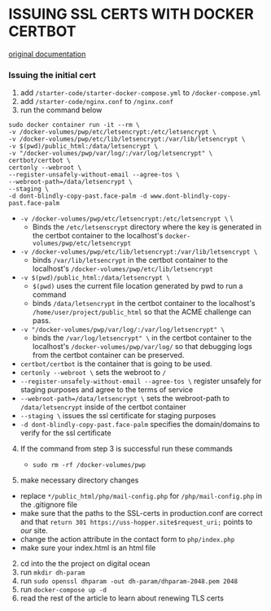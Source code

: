 # ISSUING  SSL CERTS WITH DOCKER CERTBOT	


[original documentation](https://www.humankode.com/ssl/how-to-set-up-free-ssl-certificates-from-lets-encrypt-using-docker-and-nginx)
### Issuing the initial cert
1. add `/starter-code/starter-docker-compose.yml` to `/docker-compose.yml`
2. add `/starter-code/nginx.conf` to `/nginx.conf`
3. run the command below
```
sudo docker container run -it --rm \
-v /docker-volumes/pwp/etc/letsencrypt:/etc/letsencrypt \
-v /docker-volumes/pwp/etc/lib/letsencrypt:/var/lib/letsencrypt \
-v $(pwd)/public_html:/data/letsencrypt \
-v "/docker-volumes/pwp/var/log/:/var/log/letsencrypt" \
certbot/certbot \
certonly --webroot \
--register-unsafely-without-email --agree-tos \
--webroot-path=/data/letsencrypt \
--staging \
-d dont-blindly-copy-past.face-palm -d www.dont-blindly-copy-past.face-palm
```
* `-v /docker-volumes/pwp/etc/letsencrypt:/etc/letsencrypt \` \
	* Binds the `/etc/letsenscrypt` directory where the key is generated in the certbot container to the localhost's `docker-volumes/pwp/etc/letsencrypt`
* `-v /docker-volumes/pwp/etc/lib/letsencrypt:/var/lib/letsencrypt \`
	* binds `/var/lib/letsencrypt` in the certbot container to the localhost's `/docker-volumes/pwp/etc/lib/letsencrypt`
* `-v $(pwd)/public_html:/data/letsencrypt \`
 	* `$(pwd)` uses the current file location generated by pwd to run a command
 	*  binds `/data/letsencrypt` in the certbot container to the localhost's `/home/user/project/public_html` so that the ACME challenge can pass.
*  `-v "/docker-volumes/pwp/var/log/:/var/log/letsencrypt" \`
	* binds the `/var/log/letsencrypt" \` in the certbot container to the localhost's `/docker-volumes/pwp/var/log/` so that debugging logs from the certbot container can be preserved.
* `certbot/certbot` is the container that is going to be used.
* `certonly --webroot \` sets the webroot to `/`
* `--register-unsafely-without-email --agree-tos \` register unsafely for staging purposes and agree to the terms of service  
* `--webroot-path=/data/letsencrypt \` sets the webroot-path to `/data/letsencrypt` inside of the certbot container 
* `--staging \` issues the ssl certificate for staging purposes
* `-d dont-blindly-copy-past.face-palm`  specifies the domain/domains to verify for the ssl certificate 







4. If the command from step 3 is successful run these commands
	* `sudo rm -rf /docker-volumes/pwp`
	

1. make necessary directory changes 
* replace `*/public_html/php/mail-config.php` for `/php/mail-config.php` in the .gitignore file
* make sure that the paths to the SSL-certs in production.conf are correct and that  `return 301 https://uss-hopper.site$request_uri;` points to _our_ site.
* change the action attribute in the contact form to `php/index.php`
* make sure your index.html is an html file

2. cd into the the project on digital ocean
3. run `mkdir dh-param`
4. run `sudo openssl dhparam -out dh-param/dhparam-2048.pem 2048` 
5. run `docker-compose up -d`
6. read the rest of the article to learn about renewing TLS certs

